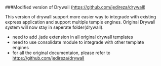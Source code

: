 
###Modified version of Drywall (https://github.com/jedireza/drywall)

This version of drywall support more easier way to integrade with existing express application and support multiple temple engines. Original Drywall system will now stay in seperate folder(drywall).

- need to add .jade extension in all original drywall templates
- need to use consolidate module to integrade with other template engines
- for all the original documentaion, please refer to https://github.com/jedireza/drywall
